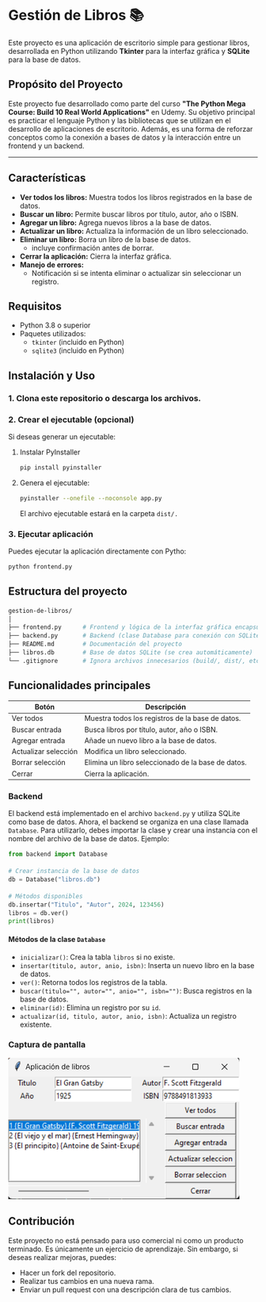 # Gestión de Libros 📚

Este proyecto es una aplicación de escritorio simple para gestionar libros, desarrollada en Python utilizando **Tkinter** para la interfaz gráfica y **SQLite** para la base de datos.

## Propósito del Proyecto

Este proyecto fue desarrollado como parte del curso **"The Python Mega Course: Build 10 Real World Applications"** en Udemy. Su objetivo principal es practicar el lenguaje Python y las bibliotecas que se utilizan en el desarrollo de aplicaciones de escritorio. Además, es una forma de reforzar conceptos como la conexión a bases de datos y la interacción entre un frontend y un backend.

---

## Características

- **Ver todos los libros:** Muestra todos los libros registrados en la base de datos.
- **Buscar un libro:** Permite buscar libros por título, autor, año o ISBN.
- **Agregar un libro:** Agrega nuevos libros a la base de datos.
- **Actualizar un libro:** Actualiza la información de un libro seleccionado.
- **Eliminar un libro:** Borra un libro de la base de datos.
  - incluye confirmación antes de borrar.
- **Cerrar la aplicación:** Cierra la interfaz gráfica.
- **Manejo de errores:**
  - Notificación si se intenta eliminar o actualizar sin seleccionar un registro.

## Requisitos

- Python 3.8 o superior
- Paquetes utilizados:
  - `tkinter` (incluido en Python)
  - `sqlite3` (incluido en Python)

## Instalación y Uso

### 1. Clona este repositorio o descarga los archivos.

### 2. Crear el ejecutable (opcional)

Si deseas generar un ejecutable:

1. Instalar PyInstaller

    ```bash
    pip install pyinstaller
    ```
2. Genera el ejecutable:

    ```bash
    pyinstaller --onefile --noconsole app.py
    ```
    El archivo ejecutable estará en la carpeta `dist/.`

### 3. Ejecutar aplicación 

Puedes ejecutar la aplicación directamente con Pytho:

```bash
python frontend.py
```

## Estructura del proyecto

```bash
gestion-de-libros/
│
├── frontend.py      # Frontend y lógica de la interfaz gráfica encapsulada en una clase
├── backend.py       # Backend (clase Database para conexión con SQLite)
├── README.md        # Documentación del proyecto
├── libros.db        # Base de datos SQLite (se crea automáticamente)
└── .gitignore       # Ignora archivos innecesarios (build/, dist/, etc.)
```

## Funcionalidades principales

| Botón                | Descripción                                        |
| -------------------- | -------------------------------------------------- |
| Ver todos	           | Muestra todos los registros de la base de datos.   |
| Buscar entrada       | Busca libros por título, autor, año o ISBN.        |
| Agregar entrada      | Añade un nuevo libro a la base de datos.           |
| Actualizar selección | Modifica un libro seleccionado.                    |
| Borrar selección     | Elimina un libro seleccionado de la base de datos. |
| Cerrar               | Cierra la aplicación.                              |

### Backend
El backend está implementado en el archivo `backend.py` y utiliza SQLite como base de datos. Ahora, el backend se organiza en una clase llamada `Database`. Para utilizarlo, debes importar la clase y crear una instancia con el nombre del archivo de la base de datos. Ejemplo:

```python
from backend import Database

# Crear instancia de la base de datos
db = Database("libros.db")

# Métodos disponibles
db.insertar("Titulo", "Autor", 2024, 123456)
libros = db.ver()
print(libros)
```

#### Métodos de la clase `Database`
- `inicializar()`: Crea la tabla `libros` si no existe.
- `insertar(titulo, autor, anio, isbn)`: Inserta un nuevo libro en la base de datos.
- `ver()`: Retorna todos los registros de la tabla.
- `buscar(titulo="", autor="", anio="", isbn="")`: Busca registros en la base de datos.
- `eliminar(id)`: Elimina un registro por su `id`.
- `actualizar(id, titulo, autor, anio, isbn)`: Actualiza un registro existente.


### Captura de pantalla

![Libros](imgs/libros.png)

## Contribución

Este proyecto no está pensado para uso comercial ni como un producto terminado. Es únicamente un ejercicio de aprendizaje. Sin embargo, si deseas realizar mejoras, puedes:

* Hacer un fork del repositorio.
* Realizar tus cambios en una nueva rama.
* Enviar un pull request con una descripción clara de tus cambios.